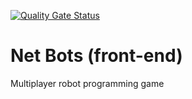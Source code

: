 [![Quality Gate Status](https://sonarcloud.io/api/project_badges/measure?project=Eoic_net-bots&metric=alert_status)](https://sonarcloud.io/dashboard?id=Eoic_net-bots)
# Net Bots (front-end)
Multiplayer robot programming game
